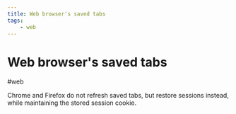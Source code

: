 ```yaml
---
title: Web browser's saved tabs
tags:
    - web
---
```


# Web browser's saved tabs

#web

Chrome and Firefox do not refresh saved tabs, but restore sessions instead, while maintaining the stored session cookie.
